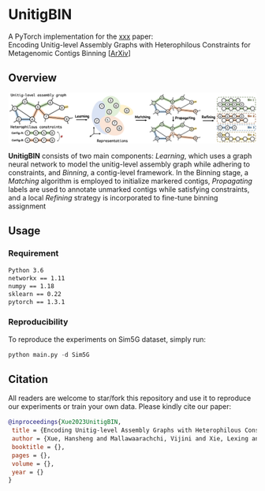 # UnitigBIN
A PyTorch implementation for the [xxx](xxx) paper:<br>
Encoding Unitig-level Assembly Graphs with Heterophilous Constraints for Metagenomic Contigs Binning [[ArXiv](xxx)]<br>

## Overview

<p align="center">
  <img src="UnitigBin.jpg" width="800" title="The pipeline of our proposed method, UnitigBin.">
</p>

**UnitigBIN** consists of two main components: *Learning*, which uses a graph neural network to model the unitig-level assembly graph while adhering to constraints, and *Binning*, a contig-level framework. In the Binning stage, a *Matching* algorithm is employed to initialize markered contigs, *Propagating* labels are used to annotate unmarked contigs while satisfying constraints, and a local *Refining* strategy is incorporated to fine-tune binning assignment


## Usage
### Requirement
```
Python 3.6
networkx == 1.11
numpy == 1.18
sklearn == 0.22
pytorch == 1.3.1
```
### Reproducibility
To reproduce the experiments on Sim5G dataset, simply run:
```python
python main.py -d Sim5G
```

## Citation
All readers are welcome to star/fork this repository and use it to reproduce our experiments or train your own data. Please kindly cite our paper:
```bibtex
@inproceedings{Xue2023UnitigBIN,
 title = {Encoding Unitig-level Assembly Graphs with Heterophilous Constraints for Metagenomic Contigs Binning},
 author = {Xue, Hansheng and Mallawaarachchi, Vijini and Xie, Lexing and Rajan, Vaibhav},
 booktitle = {},
 pages = {},
 volume = {},
 year = {}
}

```